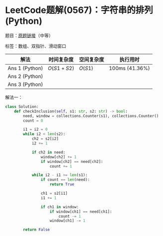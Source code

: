 # LeetCode题解(0567)：字符串的排列(Python)

题目：[原题链接](https://leetcode-cn.com/problems/permutation-in-string/)（中等）

标签：数组、双指针、滑动窗口

| 解法           | 时间复杂度 | 空间复杂度 | 执行用时       |
| -------------- | ---------- | ---------- | -------------- |
| Ans 1 (Python) | $O(S1+S2)$ | $O(S1)$    | 100ms (41.36%) |
| Ans 2 (Python) |            |            |                |
| Ans 3 (Python) |            |            |                |

解法一：

```python
class Solution:
    def checkInclusion(self, s1: str, s2: str) -> bool:
        need, window = collections.Counter(s1), collections.Counter()
        count = 0

        i1 = i2 = 0
        while i2 < len(s2):
            ch2 = s2[i2]
            i2 += 1

            if ch2 in need:
                window[ch2] += 1
                if window[ch2] == need[ch2]:
                    count += 1

            while i2 - i1 >= len(s1):
                if count == len(need):
                    return True

                ch1 = s2[i1]
                i1 += 1

                if ch1 in window:
                    if window[ch1] == need[ch1]:
                        count -= 1
                    window[ch1] -= 1

        return False
```

